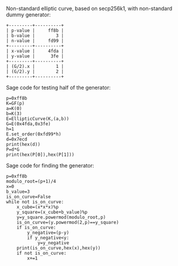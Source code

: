 Non-standard elliptic curve, based on secp256k1, with non-standard dummy generator:
```
+---------+----------+
| p-value |     ff8b |
| b-value |        3 |
| n-value |     fd99 |
+---------+----------+
| x-value |     4fda |
| y-value |      3fe |
+---------+----------+
| (G/2).x |        1 |
| (G/2).y |        2 |
+---------+----------+
```
Sage code for testing half of the generator:
```
p=0xff8b
K=GF(p)
a=K(0)
b=K(3)
E=EllipticCurve(K,(a,b))
G=E(0x4fda,0x3fe)
h=1
E.set_order(0xfd99*h)
d=0x7ecd
print(hex(d))
P=d*G
print(hex(P[0]),hex(P[1]))
```
Sage code for finding the generator:
```
p=0xff8b
modulo_root=(p+1)/4
x=0
b_value=3
is_on_curve=False
while not is_on_curve:
    x_cube=(x*x*x)%p
    y_square=(x_cube+b_value)%p
    y=y_square.powermod(modulo_root,p)
    is_on_curve=(y.powermod(2,p)==y_square)
    if is_on_curve:
        y_negative=(p-y)
        if y_negative<y:
            y=y_negative
    print(is_on_curve,hex(x),hex(y))
    if not is_on_curve:
        x+=1
```
